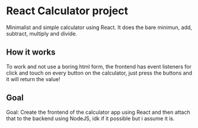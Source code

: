 # React Calculator project

Minimalist and simple calculator using React.
It does the bare minimun, add, subtract, multiply and divide. 

## How it works
To work and not use a boring html form, the frontend has event listeners for click and touch on every button on the calculator, just press the buttons and it will return the value!

## Goal
Goal: Create the frontend of the calculator app using React and then attach that to the backend using NodeJS, idk if it possible but i assume it is.